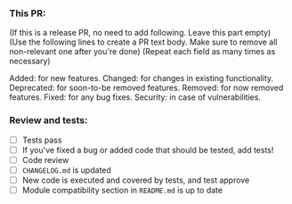 ### This PR:

(If this is a release PR, no need to add following. Leave this part empty)
(Use the following lines to create a PR text body. Make sure to remove all non-relevant one after you're done)
(Repeat each field as many times as necessary)

Added: for new features.
Changed: for changes in existing functionality.
Deprecated: for soon-to-be removed features.
Removed: for now removed features.
Fixed: for any bug fixes.
Security: in case of vulnerabilities.

### Review and tests:
- [ ] Tests pass
- [ ] If you've fixed a bug or added code that should be tested, add tests!
- [ ] Code review
- [ ] `CHANGELOG.md` is updated
- [ ] New code is executed and covered by tests, and test approve
- [ ] Module compatibility section in `README.md` is up to date
